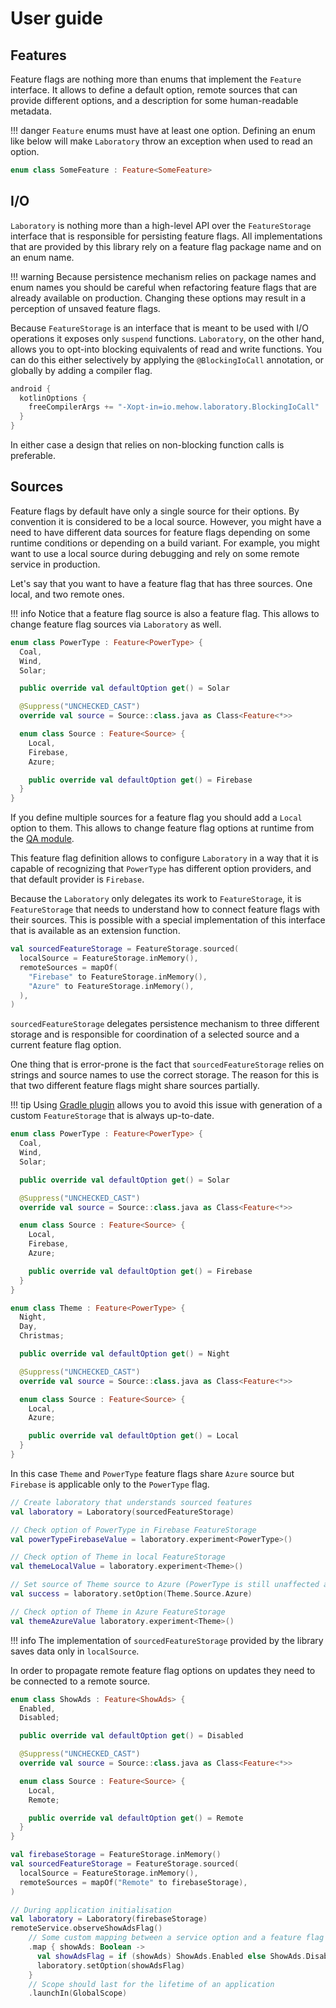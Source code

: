 # User guide

## Features

Feature flags are nothing more than enums that implement the `Feature` interface. It allows to define a default option, remote sources that can provide different options, and a description for some human-readable metadata.

!!! danger
    `Feature` enums must have at least one option. Defining an enum like below will make `Laboratory` throw an exception when used to read an option.

```kotlin
enum class SomeFeature : Feature<SomeFeature>
```

## I/O

`Laboratory` is nothing more than a high-level API over the `FeatureStorage` interface that is responsible for persisting feature flags. All implementations that are provided by this library rely on a feature flag package name and on an enum name.

!!! warning
    Because persistence mechanism relies on package names and enum names you should be careful when refactoring feature flags that are already available on production. Changing these options may result in a perception of unsaved feature flags.

Because `FeatureStorage` is an interface that is meant to be used with I/O operations it exposes only `suspend` functions. `Laboratory`, on the other hand, allows you to opt-into blocking equivalents of read and write functions. You can do this either selectively by applying the `@BlockingIoCall` annotation, or globally by adding a compiler flag.

```groovy
android {
  kotlinOptions {
    freeCompilerArgs += "-Xopt-in=io.mehow.laboratory.BlockingIoCall"
  }
}
```

In either case a design that relies on non-blocking function calls is preferable.

## Sources

Feature flags by default have only a single source for their options. By convention it is considered to be a local source. However, you might have a need to have different data sources for feature flags depending on some runtime conditions or depending on a build variant. For example, you might want to use a local source during debugging and rely on some remote service in production.

Let's say that you want to have a feature flag that has three sources. One local, and two remote ones.

!!! info
    Notice that a feature flag source is also a feature flag. This allows to change feature flag sources via `Laboratory` as well.

```kotlin
enum class PowerType : Feature<PowerType> {
  Coal,
  Wind,
  Solar;

  public override val defaultOption get() = Solar

  @Suppress("UNCHECKED_CAST")
  override val source = Source::class.java as Class<Feature<*>>

  enum class Source : Feature<Source> {
    Local,
    Firebase,
    Azure;

    public override val defaultOption get() = Firebase
  }
}
```

If you define multiple sources for a feature flag you should add a `Local` option to them. This allows to change feature flag options at runtime from the [QA module](qa-module.md).

This feature flag definition allows to configure `Laboratory` in a way that it is capable of recognizing that `PowerType` has different option providers, and that default provider is `Firebase`.

Because the `Laboratory` only delegates its work to `FeatureStorage`, it is `FeatureStorage` that needs to understand how to connect feature flags with their sources. This is possible with a special implementation of this interface that is available as an extension function.

```kotlin
val sourcedFeatureStorage = FeatureStorage.sourced(
  localSource = FeatureStorage.inMemory(),
  remoteSources = mapOf(
    "Firebase" to FeatureStorage.inMemory(),
    "Azure" to FeatureStorage.inMemory(),
  ),
)
```

`sourcedFeatureStorage` delegates persistence mechanism to three different storage and is responsible for coordination of a selected source and a current feature flag option.

One thing that is error-prone is the fact that `sourcedFeatureStorage` relies on strings and source names to use the correct storage. The reason for this is that two different feature flags might share sources partially.

!!! tip
    Using [Gradle plugin](gradle-plugin.md) allows you to avoid this issue with generation of a custom `FeatureStorage` that is always up-to-date.

```kotlin
enum class PowerType : Feature<PowerType> {
  Coal,
  Wind,
  Solar;

  public override val defaultOption get() = Solar

  @Suppress("UNCHECKED_CAST")
  override val source = Source::class.java as Class<Feature<*>>

  enum class Source : Feature<Source> {
    Local,
    Firebase,
    Azure;

    public override val defaultOption get() = Firebase
  }
}

enum class Theme : Feature<PowerType> {
  Night,
  Day,
  Christmas;

  public override val defaultOption get() = Night

  @Suppress("UNCHECKED_CAST")
  override val source = Source::class.java as Class<Feature<*>>

  enum class Source : Feature<Source> {
    Local,
    Azure;

    public override val defaultOption get() = Local
  }
}
```

In this case `Theme` and `PowerType` feature flags share `Azure` source but `Firebase` is applicable only to the `PowerType` flag.

```kotlin
// Create laboratory that understands sourced features
val laboratory = Laboratory(sourcedFeatureStorage)

// Check option of PowerType in Firebase FeatureStorage
val powerTypeFirebaseValue = laboratory.experiment<PowerType>()

// Check option of Theme in local FeatureStorage
val themeLocalValue = laboratory.experiment<Theme>()

// Set source of Theme source to Azure (PowerType is still unaffected and uses Firebase)
val success = laboratory.setOption(Theme.Source.Azure)

// Check option of Theme in Azure FeatureStorage
val themeAzureValue laboratory.experiment<Theme>()
```

!!! info
    The implementation of `sourcedFeatureStorage` provided by the library saves data only in `localSource`.

In order to propagate remote feature flag options on updates they need to be connected to a remote source.

```kotlin
enum class ShowAds : Feature<ShowAds> {
  Enabled,
  Disabled;

  public override val defaultOption get() = Disabled

  @Suppress("UNCHECKED_CAST")
  override val source = Source::class.java as Class<Feature<*>>

  enum class Source : Feature<Source> {
    Local,
    Remote;

    public override val defaultOption get() = Remote
  }
}

val firebaseStorage = FeatureStorage.inMemory()
val sourcedFeatureStorage = FeatureStorage.sourced(
  localSource = FeatureStorage.inMemory(),
  remoteSources = mapOf("Remote" to firebaseStorage),
)

// During application initialisation
val laboratory = Laboratory(firebaseStorage)
remoteService.observeShowAdsFlag()
    // Some custom mapping between a service option and a feature flag
    .map { showAds: Boolean ->
      val showAdsFlag = if (showAds) ShowAds.Enabled else ShowAds.Disabled
      laboratory.setOption(showAdsFlag)
    }
    // Scope should last for the lifetime of an application
    .launchIn(GlobalScope)
```
